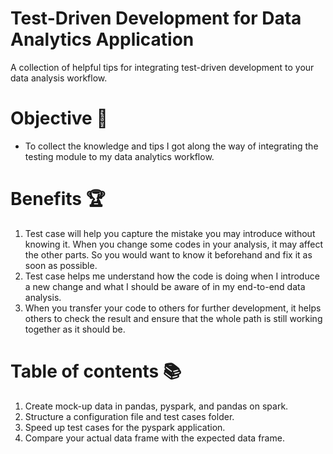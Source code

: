 # Test-Driven Development for Data Analytics Application

A collection of helpful tips for integrating test-driven development to your data analysis workflow.

# Objective 🎯
- To collect the knowledge and tips I got along the way of integrating the testing module to my data analytics workflow.

# Benefits 🏆
1. Test case will help you capture the mistake you may introduce without knowing it. When you change some codes in your analysis, it may affect the other parts. So you would want to know it beforehand and fix it as soon as possible.
2. Test case helps me understand how the code is doing when I introduce a new change and what I should be aware of in my end-to-end data analysis. 
3. When you transfer your code to others for further development, it helps others to check the result and ensure that the whole path is still working together as it should be.

# Table of contents 📚
1. Create mock-up data in pandas, pyspark, and pandas on spark.
2. Structure a configuration file and test cases folder.
3. Speed up test cases for the pyspark application.
4. Compare your actual data frame with the expected data frame.